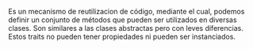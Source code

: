 Es un mecanismo de reutilizacion de código, mediante el cual, podemos definir un conjunto de métodos que pueden ser utilizados en diversas clases. Son similares a las clases abstractas pero con leves diferencias. Estos traits no pueden tener propiedades ni pueden ser instanciados.